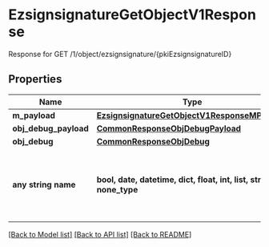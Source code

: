 # EzsignsignatureGetObjectV1Response

Response for GET /1/object/ezsignsignature/{pkiEzsignsignatureID}

## Properties
Name | Type | Description | Notes
------------ | ------------- | ------------- | -------------
**m_payload** | [**EzsignsignatureGetObjectV1ResponseMPayload**](EzsignsignatureGetObjectV1ResponseMPayload.md) |  | 
**obj_debug_payload** | [**CommonResponseObjDebugPayload**](CommonResponseObjDebugPayload.md) |  | [optional] 
**obj_debug** | [**CommonResponseObjDebug**](CommonResponseObjDebug.md) |  | [optional] 
**any string name** | **bool, date, datetime, dict, float, int, list, str, none_type** | any string name can be used but the value must be the correct type | [optional]

[[Back to Model list]](../README.md#documentation-for-models) [[Back to API list]](../README.md#documentation-for-api-endpoints) [[Back to README]](../README.md)


